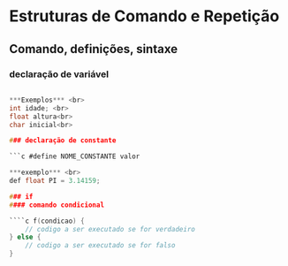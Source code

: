 # Estruturas de Comando e Repetição
## Comando, definições, sintaxe

### declaração de variável

```c tipo_de_dado nome_da_variavel;

***Exemplos*** <br>
int idade; <br>
float altura<br>
char inicial<br>

### declaração de constante

```c #define NOME_CONSTANTE valor

***exemplo*** <br>
def float PI = 3.14159;

### if
#### comando condicional

````c f(condicao) {
    // codigo a ser executado se for verdadeiro
} else {
    // codigo a ser executado se for falso
} 